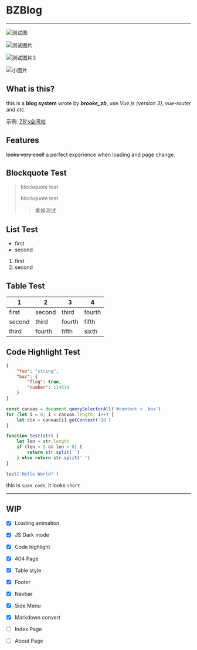 # BZBlog

****

![测试图](https://cdn.jsdelivr.net/gh/brooke-zb/brooke-zb.github.io@master/img/bzblog_1.png "图片标题")

![测试图片](https://cdn.jsdelivr.net/gh/brooke-zb/brooke-zb.github.io@master/img/copy_result.png)

![测试图片3](https://cdn.jsdelivr.net/gh/brooke-zb/brooke-zb.github.io@master/img/menu_rotation.png "标题有啥用")

![小图片](https://www.brooke-zb.top/images/site/vsc.png "小图片测试")

## What is this?

this is a **blog system** wrote by ***brooke_zb***, use *Vue.js (version 3)*, *vue-router* and *etc*.

示例: [ZB's空间站](https://blog.brooke-zb.top)

## Features

~~looks very cool!~~ a perfect experience when loading and page change.

## Blockquote Test

> blockquote test
>
> blockquote test
>
> > 套娃测试

## List Test

- first
- second

1. first
2. second

## Table Test

| 1      | 2      | 3      | 4      |
| ------ | ------ | ------ | ------ |
| first  | second | third  | fourth |
| second | third  | fourth | fifth  |
| third  | fourth | fifth  | sixth  |

## Code Highlight Test

```json
{
    "foo": "string",
    "baz": {
        "flag": true,
        "number": 114514
    }
}
```

```js
const canvas = document.querySelectorAll('#content > .box')
for (let i = 0; i < canvas.length; i++) {
    let ctx = canvas[i].getContext('2d')
}

function test(str) {
    let len = str.length
    if (len < 5 && len > 0) {
        return str.split('')
    } else return str.split(' ')
}

test('Hello World!')
```

this is `span code`, it looks `short` 

****

## WIP

- [x] Loading animation
- [x] JS Dark mode
- [x] Code highlight
- [x] 404 Page
- [x] Table style
- [x] Footer
- [x] Navbar
- [x] Side Menu
- [x] Markdown convert
- [ ] Index Page
- [ ] About Page

